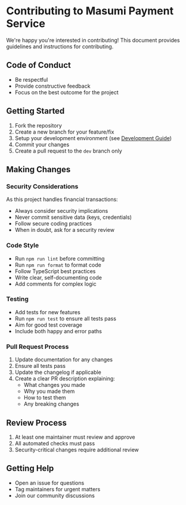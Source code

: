 # Contributing to Masumi Payment Service

We're happy you're interested in contributing! This document provides guidelines and instructions for contributing.

## Code of Conduct

- Be respectful
- Provide constructive feedback
- Focus on the best outcome for the project

## Getting Started

1. Fork the repository
2. Create a new branch for your feature/fix
3. Setup your development environment (see [Development Guide](docs/DEVELOPMENT.md))
4. Commit your changes
5. Create a pull request to the `dev` branch only

## Making Changes

### Security Considerations

As this project handles financial transactions:

- Always consider security implications
- Never commit sensitive data (keys, credentials)
- Follow secure coding practices
- When in doubt, ask for a security review

### Code Style

- Run `npm run lint` before committing
- Run `npm run format` to format code
- Follow TypeScript best practices
- Write clear, self-documenting code
- Add comments for complex logic

### Testing

- Add tests for new features
- Run `npm run test` to ensure all tests pass
- Aim for good test coverage
- Include both happy and error paths

### Pull Request Process

1. Update documentation for any changes
2. Ensure all tests pass
3. Update the changelog if applicable
4. Create a clear PR description explaining:
   - What changes you made
   - Why you made them
   - How to test them
   - Any breaking changes

## Review Process

1. At least one maintainer must review and approve
2. All automated checks must pass
3. Security-critical changes require additional review

## Getting Help

- Open an issue for questions
- Tag maintainers for urgent matters
- Join our community discussions
